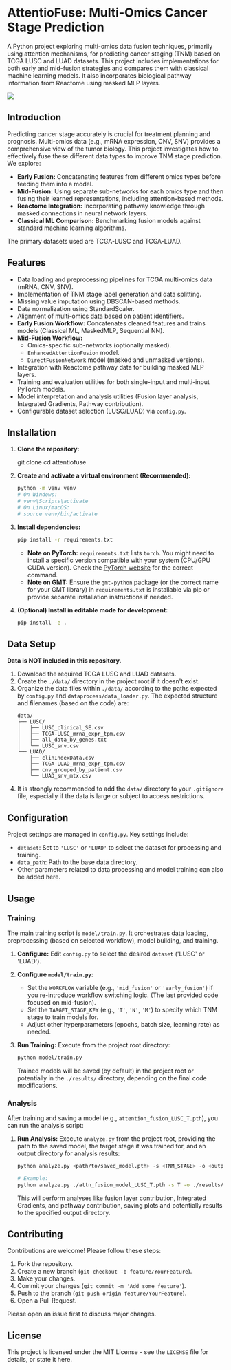 # AttentioFuse: Multi-Omics Cancer Stage Prediction

A Python project exploring multi-omics data fusion techniques, primarily using attention mechanisms, for predicting cancer staging (TNM) based on TCGA LUSC and LUAD datasets. This project includes implementations for both early and mid-fusion strategies and compares them with classical machine learning models. It also incorporates biological pathway information from Reactome using masked MLP layers.

![](AttentioFuse/figure1-2_02.png)

## Introduction

Predicting cancer stage accurately is crucial for treatment planning and prognosis. Multi-omics data (e.g., mRNA expression, CNV, SNV) provides a comprehensive view of the tumor biology. This project investigates how to effectively fuse these different data types to improve TNM stage prediction. We explore:

* **Early Fusion:** Concatenating features from different omics types before feeding them into a model.
* **Mid-Fusion:** Using separate sub-networks for each omics type and then fusing their learned representations, including attention-based methods.
* **Reactome Integration:** Incorporating pathway knowledge through masked connections in neural network layers.
* **Classical ML Comparison:** Benchmarking fusion models against standard machine learning algorithms.

The primary datasets used are TCGA-LUSC and TCGA-LUAD.

## Features

* Data loading and preprocessing pipelines for TCGA multi-omics data (mRNA, CNV, SNV).
* Implementation of TNM stage label generation and data splitting.
* Missing value imputation using DBSCAN-based methods.
* Data normalization using StandardScaler.
* Alignment of multi-omics data based on patient identifiers.
* **Early Fusion Workflow:** Concatenates cleaned features and trains models (Classical ML, MaskedMLP, Sequential NN).
* **Mid-Fusion Workflow:**
  * Omics-specific sub-networks (optionally masked).
  * `EnhancedAttentionFusion` model.
  * `DirectFusionNetwork` model (masked and unmasked versions).
* Integration with Reactome pathway data for building masked MLP layers.
* Training and evaluation utilities for both single-input and multi-input PyTorch models.
* Model interpretation and analysis utilities (Fusion layer analysis, Integrated Gradients, Pathway contribution).
* Configurable dataset selection (LUSC/LUAD) via `config.py`.

## Installation

1. **Clone the repository:**

   git clone [<GitHub URL>](https://github.com/YuHang-aw/AttentioFuse.git)
   cd attentiofuse
2. **Create and activate a virtual environment (Recommended):**

   ```bash
   python -m venv venv
   # On Windows:
   # venv\Scripts\activate
   # On Linux/macOS:
   # source venv/bin/activate
   ```
3. **Install dependencies:**

   ```bash
   pip install -r requirements.txt
   ```

   * **Note on PyTorch:** `requirements.txt` lists `torch`. You might need to install a specific version compatible with your system (CPU/GPU CUDA version). Check the [PyTorch website](https://pytorch.org/get-started/locally/) for the correct command.
   * **Note on GMT:** Ensure the `gmt-python` package (or the correct name for your GMT library) in `requirements.txt` is installable via pip or provide separate installation instructions if needed.
4. **(Optional) Install in editable mode for development:**

   ```bash
   pip install -e .
   ```

## Data Setup

**Data is NOT included in this repository.**

1. Download the required TCGA LUSC and LUAD datasets.
2. Create the `./data/` directory in the project root if it doesn't exist.
3. Organize the data files within `./data/` according to the paths expected by `config.py` and `dataprocess/data_loader.py`. The expected structure and filenames (based on the code) are:
   ```
   data/
   ├── LUSC/
   │   ├── LUSC_clinical_SE.csv
   │   ├── TCGA-LUSC_mrna_expr_tpm.csv
   │   ├── all_data_by_genes.txt
   │   └── LUSC_snv.csv
   └── LUAD/
       ├── clinIndexData.csv
       ├── TCGA-LUAD_mrna_expr_tpm.csv
       ├── cnv_grouped_by_patient.csv
       └── LUAD_snv_mtx.csv
   ```
4. It is strongly recommended to add the `data/` directory to your `.gitignore` file, especially if the data is large or subject to access restrictions.

## Configuration

Project settings are managed in `config.py`. Key settings include:

* `dataset`: Set to `'LUSC'` or `'LUAD'` to select the dataset for processing and training.
* `data_path`: Path to the base data directory.
* Other parameters related to data processing and model training can also be added here.

## Usage

### Training

The main training script is `model/train.py`. It orchestrates data loading, preprocessing (based on selected workflow), model building, and training.

1. **Configure:** Edit `config.py` to select the desired `dataset` ('LUSC' or 'LUAD').
2. **Configure `model/train.py`:**

   * Set the `WORKFLOW` variable (e.g., `'mid_fusion'` or `'early_fusion'`) if you re-introduce workflow switching logic. (The last provided code focused on mid-fusion).
   * Set the `TARGET_STAGE_KEY` (e.g., `'T'`, `'N'`, `'M'`) to specify which TNM stage to train models for.
   * Adjust other hyperparameters (epochs, batch size, learning rate) as needed.
3. **Run Training:** Execute from the project root directory:

   ```bash
   python model/train.py
   ```

   Trained models will be saved (by default) in the project root or potentially in the `./results/` directory, depending on the final code modifications.

### Analysis

After training and saving a model (e.g., `attention_fusion_LUSC_T.pth`), you can run the analysis script:

1. **Run Analysis:** Execute `analyze.py` from the project root, providing the path to the saved model, the target stage it was trained for, and an output directory for analysis results:

   ```bash
   python analyze.py <path/to/saved_model.pth> -s <TNM_STAGE> -o <output_directory_path>

   # Example:
   python analyze.py ./attn_fusion_model_LUSC_T.pth -s T -o ./results/LUSC_T_attn_analysis
   ```

   This will perform analyses like fusion layer contribution, Integrated Gradients, and pathway contribution, saving plots and potentially results to the specified output directory.

## Contributing

Contributions are welcome! Please follow these steps:

1. Fork the repository.
2. Create a new branch (`git checkout -b feature/YourFeature`).
3. Make your changes.
4. Commit your changes (`git commit -m 'Add some feature'`).
5. Push to the branch (`git push origin feature/YourFeature`).
6. Open a Pull Request.

Please open an issue first to discuss major changes.

## License

This project is licensed under the MIT License - see the `LICENSE` file for details, or state it here.
